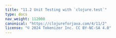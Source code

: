 ```yaml
---
title: "11.2 Unit Testing with `clojure.test`"
type: docs
nav_weight: 112000
canonical: "https://clojureforjava.com/4/11/2"
license: "© 2024 Tokenizer Inc. CC BY-NC-SA 4.0"
---
```

